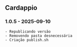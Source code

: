 ## Cardappio

### 1.0.5 - 2025-09-10
    - Republicando versão 
    - Removendo pasta desnecessária
    - Criação publish.sh